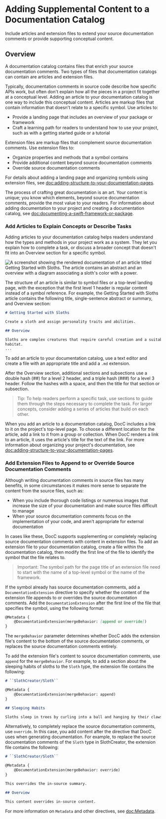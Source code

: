 # Adding Supplemental Content to a Documentation Catalog

Include articles and extension files to extend your source documentation comments or provide supporting conceptual content.

## Overview

A documentation catalog contains files that enrich your source documentation
comments. Two types of files that documentation catalogs can contain are
articles and extension files.

Typically, documentation comments in source code describe how specific APIs
work, but often don't explain how all the pieces in a project fit together at a
conceptual level. Adding an article to your documentation catalog is one way to
include this conceptual content. Articles are markup files that contain
information that doesn't relate to a specific symbol. Use articles to:

* Provide a landing page that includes an overview of your package or framework
* Craft a learning path for readers to understand how to use your project, such
  as with a getting started guide or a tutorial
  
Extension files are markup files that complement source documentation
 comments. Use extension files to:

* Organize properties and methods that a symbol contains
* Provide additional content beyond source documentation comments
* Override source documentation comments

For details about adding a landing page and organizing symbols using extension
files, see
<doc:adding-structure-to-your-documentation-pages>.

The process of crafting great documentation is an art. Your
content is unique; you know which elements, beyond source
documentation comments, provide the most value to your readers. For 
information about adding documentation to your project and creating a
documentation catalog, see
<doc:documenting-a-swift-framework-or-package>.

### Add Articles to Explain Concepts or Describe Tasks

Adding articles to your documentation catalog helps readers understand how
the types and methods in your project work as a system. They let you
explain how to complete a task, or discuss a broader concept that doesn't fit
into an Overview section for a specific symbol.

![A screenshot showing the rendered documentation of an article titled Getting Started with Sloths. The article contains an abstract and an overview with a diagram associating a sloth's color with a power.](5_article)

The structure of an article is similar to symbol files or a top-level landing
page, with the exception that the first level 1 header is regular content instead
of a symbol reference. For example, the Getting Started with Sloths article
contains the following title, single-sentence abstract or summary, and Overview section:

```markdown
# Getting Started with Sloths

Create a sloth and assign personality traits and abilities.

## Overview

Sloths are complex creatures that require careful creation and a suitable
habitat.
...
````

To add an article to your documentation catalog, use a text editor and create a file with an appropriate title and add a `.md` extension.

After the Overview section, additional sections and subsections use a double
hash (##) for a level 2 header, and a triple hash (###) for a level 3 header.
Follow the hashes with a space, and then the title for that section or
subsection.

> Tip: To help readers perform a specific task, use sections to guide them
  through the steps necessary to complete the task. For larger concepts, consider
  adding a series of articles that build on each other.

When you add an article to a documentation catalog, DocC includes a link to it
on the project's top-level page. To choose a different location for the
article, add a link to it from a group or collection. When DocC renders a link to
 an article, it uses the article's title for the text of the link. For more information
about organizing your project's documentation, see
<doc:adding-structure-to-your-documentation-pages>. 
 
### Add Extension Files to Append to or Override Source Documentation Comments

Although writing documentation comments in source files has many benefits, in some
circumstances it makes more sense to separate the content from the source
files, such as:

* When you include thorough code listings or numerous images that increase the
  size of your documentation and make source files difficult to manage
* When your source documentation comments focus on the implementation of your
  code, and aren't appropriate for external documentation

In cases like these, DocC supports supplementing or completely replacing source
documentation comments with content in extension files. To add an extension file to your
documentation catalog, create a file within the documentation catalog, then modify the first line of the file to identify the symbol that the file relates to.

> Important: The symbol path for the page title of an extension file need to start
with the name of a top-level symbol or the name of the framework.

If the symbol already has source documentation comments, add a
`DocumentationExtension` directive to specify whether the content of the
extension file appends to or overrides the source documentation comments. Add
the `DocumentationExtension` after the first line of the file that specifies
the symbol, using the following format:

````markdown
@Metadata {
    @DocumentationExtension(mergeBehavior: [append or override])
}
````

The `mergeBehavior` parameter determines whether DocC adds the extension file's
content to the bottom of the source documentation comments, or replaces
the source documentation comments entirely.

To add the extension file's content to source documentation comments, use
`append` for the `mergeBehavior`. For example, to add a section
about the sleeping habits of sloths to the `Sloth` type, the extension file
contains the following:

```markdown
# ``SlothCreator/Sloth``

@Metadata {
    @DocumentationExtension(mergeBehavior: append)
}

## Sleeping Habits

Sloths sleep in trees by curling into a ball and hanging by their claws.
````

Alternatively, to completely replace the source documentation comments, use
`override`. In this case, you add content after the directive that DocC uses
when generating documentation. For example, to replace the source documentation
comments of the `Sloth` type in SlothCreator, the extension file contains the following:

```markdown
# ``SlothCreator/Sloth``

@Metadata {
    @DocumentationExtension(mergeBehavior: override)
}

This overrides the in-source summary.

## Overview

This content overrides in-source content.
````

For more information on `Metadata` and other directives, see
<doc:Metadata>.

<!-- Copyright (c) 2021-2023 Apple Inc and the Swift Project authors. All Rights Reserved. -->
